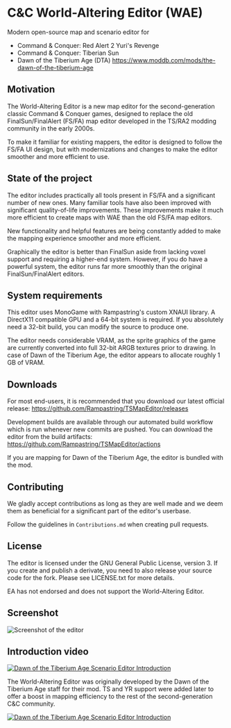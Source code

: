 # C&C World-Altering Editor (WAE)

Modern open-source map and scenario editor for

- Command & Conquer: Red Alert 2 Yuri's Revenge
- Command & Conquer: Tiberian Sun
- Dawn of the Tiberium Age (DTA) https://www.moddb.com/mods/the-dawn-of-the-tiberium-age

## Motivation

The World-Altering Editor is a new map editor for the second-generation classic Command & Conquer games,
designed to replace the old FinalSun/FinalAlert (FS/FA) map editor developed in the TS/RA2 modding community in the early 2000s.

To make it familiar for existing mappers, the editor is designed to follow the FS/FA UI design,
but with modernizations and changes to make the editor smoother and more efficient to use.

## State of the project

The editor includes practically all tools present in FS/FA and a significant number of
new ones. Many familiar tools have also been improved with significant quality-of-life improvements.
These improvements make it much more efficient to create maps with WAE than the old FS/FA map editors.

New functionality and helpful features are being constantly added to make the mapping experience smoother and more efficient.

Graphically the editor is better than FinalSun aside from lacking voxel support
and requiring a higher-end system. However, if you do have a powerful system, the editor
runs far more smoothly than the original FinalSun/FinalAlert editors.

## System requirements

This editor uses MonoGame with Rampastring's custom XNAUI library. 
A DirectX11 compatible GPU and a 64-bit system is required.
If you absolutely need a 32-bit build, you can modify the source to produce one.

The editor needs considerable VRAM, as the sprite graphics of the game are currently
converted into full 32-bit ARGB textures prior to drawing. In case of
Dawn of the Tiberium Age, the editor appears to allocate roughly 1 GB of VRAM.

## Downloads

For most end-users, it is recommended that you download our latest official release: https://github.com/Rampastring/TSMapEditor/releases

Development builds are available through our automated build workflow which is run whenever new commits are pushed. You can download the editor from the build artifacts:
https://github.com/Rampastring/TSMapEditor/actions

If you are mapping for Dawn of the Tiberium Age, the editor is bundled with the mod.

## Contributing

We gladly accept contributions as long as they are well made and we deem them as beneficial for a significant part of the editor's userbase.

Follow the guidelines in `Contributions.md` when creating pull requests.

## License

The editor is licensed under the GNU General Public License, version 3.
If you create and publish a derivate, you need to also release your source code for the fork.
Please see LICENSE.txt for more details.

EA has not endorsed and does not support the World-Altering Editor.

## Screenshot

![Screenshot of the editor](https://github.com/Rampastring/TSMapEditor/raw/master/mapeditor.jpg "Map Editor Screenshot")

## Introduction video

[![Dawn of the Tiberium Age Scenario Editor Introduction](https://github.com/Rampastring/TSMapEditor/raw/master/videopreview.jpg)](https://www.youtube.com/watch?v=jIcr3nCqx7M "Dawn of the Tiberium Age Scenario Editor Introduction")

The World-Altering Editor was originally developed by the Dawn of the Tiberium Age staff for their mod. TS and YR support were added later to offer a boost in mapping efficiency to the rest of the second-generation C&C community.

[![Dawn of the Tiberium Age Scenario Editor Introduction](https://github.com/Rampastring/TSMapEditor/raw/master/dtalogo.png)](https://www.moddb.com/mods/the-dawn-of-the-tiberium-age "Dawn of the Tiberium Age Homepage")
